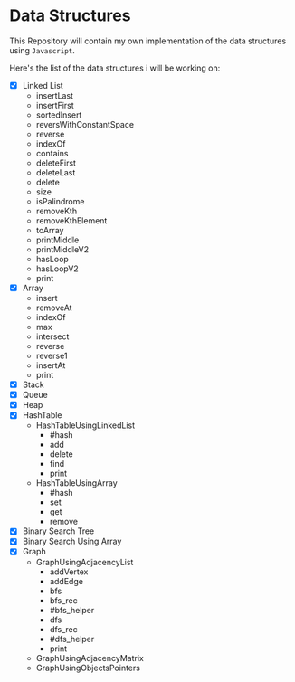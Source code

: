 # Data Structures

This Repository will contain my own implementation of the data structures using `Javascript`. 

Here's the list of the data structures i will be working on:
- [x] Linked List 
    - insertLast
    - insertFirst
    - sortedInsert
    - reversWithConstantSpace
    - reverse
    - indexOf
    - contains
    - deleteFirst
    - deleteLast
    - delete
    - size
    - isPalindrome
    - removeKth
    - removeKthElement
    - toArray
    - printMiddle
    - printMiddleV2
    - hasLoop
    - hasLoopV2
    - print
- [x] Array
    - insert
    - removeAt
    - indexOf
    - max
    - intersect
    - reverse
    - reverse1
    - insertAt
    - print
- [x] Stack
- [x] Queue
- [x] Heap
- [x] HashTable
    - HashTableUsingLinkedList
        - #hash
        - add
        - delete
        - find
        - print
    - HashTableUsingArray
        - #hash
        - set
        - get
        - remove
- [x] Binary Search Tree
- [x] Binary Search Using Array
- [x] Graph
    - GraphUsingAdjacencyList
        - addVertex
        - addEdge
        - bfs
        - bfs_rec
        - #bfs_helper
        - dfs
        - dfs_rec
        - #dfs_helper
        - print
    - GraphUsingAdjacencyMatrix
    - GraphUsingObjectsPointers
